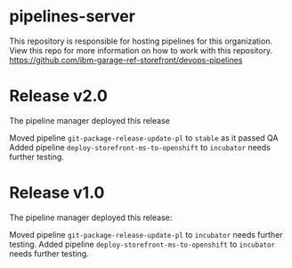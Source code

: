 # pipelines-server
This repository is responsible for hosting pipelines for this organization. View this repo for more information on how to work with this repository. https://github.com/ibm-garage-ref-storefront/devops-pipelines

# Release v2.0
The pipeline manager deployed this release

Moved pipeline `git-package-release-update-pl` to `stable` as it passed QA
Added pipeline `deploy-storefront-ms-to-openshift` to `incubator` needs further testing.

# Release v1.0
The pipeline manager deployed this release:

Moved pipeline `git-package-release-update-pl` to `incubator` needs further testing.
Added pipeline `deploy-storefront-ms-to-openshift` to `incubator` needs further testing.
